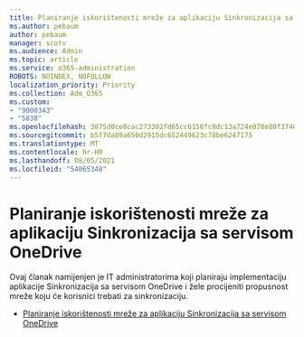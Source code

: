 ```yaml
---
title: Planiranje iskorištenosti mreže za aplikaciju Sinkronizacija sa servisom OneDrive
ms.author: pebaum
author: pebaum
manager: scotv
ms.audience: Admin
ms.topic: article
ms.service: o365-administration
ROBOTS: NOINDEX, NOFOLLOW
localization_priority: Priority
ms.collection: Adm_O365
ms.custom:
- "9000343"
- "5838"
ms.openlocfilehash: 3875d0ce8cac273302fd65cc6150fc0dc13a724e078e80f37407fe29b93fe265
ms.sourcegitcommit: b5f7da89a650d2915dc652449623c78be6247175
ms.translationtype: MT
ms.contentlocale: hr-HR
ms.lasthandoff: 08/05/2021
ms.locfileid: "54065348"
---
```

# <a name="network-utilization-planning-for-the-onedrive-sync-app"></a>Planiranje iskorištenosti mreže za aplikaciju Sinkronizacija sa servisom OneDrive

Ovaj članak namijenjen je IT administratorima koji planiraju implementaciju aplikacije Sinkronizacija sa servisom OneDrive i žele procijeniti propusnost mreže koju će korisnici trebati za sinkronizaciju.  

- [Planiranje iskorištenosti mreže za aplikaciju Sinkronizacija sa servisom OneDrive](https://docs.microsoft.com/onedrive/network-utilization-planning)